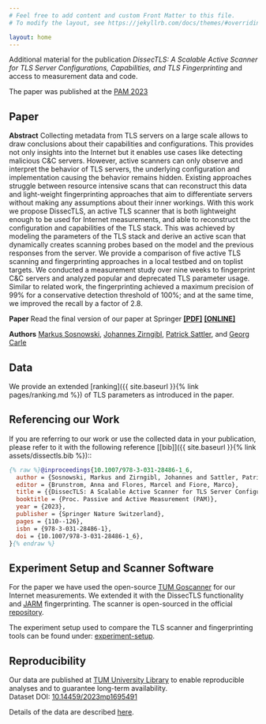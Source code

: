 ```yaml
---
# Feel free to add content and custom Front Matter to this file.
# To modify the layout, see https://jekyllrb.com/docs/themes/#overriding-theme-defaults

layout: home
---
```



Additional material for the publication *DissecTLS: A Scalable Active Scanner for TLS Server Configurations, Capabilities, and TLS Fingerprinting* and access to measurement data and code.

The paper was published at the [PAM 2023](https://pam2023.networks.imdea.org/) 

## Paper

**Abstract** Collecting metadata from TLS servers on a large scale allows to draw conclusions about their capabilities and configurations.
This provides not only insights into the Internet but it enables use cases like detecting malicious C&C servers.
However, active scanners can only observe and interpret the behavior of TLS servers, the underlying configuration and implementation causing the behavior remains hidden.
Existing approaches struggle between resource intensive scans that can reconstruct this data and light-weight fingerprinting approaches that aim to differentiate servers without making any assumptions about their inner workings.
With this work we propose DissecTLS, an active TLS scanner that is both lightweight enough to be used for Internet measurements, and able to reconstruct the configuration and capabilities of the TLS stack.
This was achieved by modeling the parameters of the TLS stack and derive an active scan that dynamically creates scanning probes based on the model and the previous responses from the server.
We provide a comparison of five active TLS scanning and fingerprinting approaches in a local testbed and on toplist targets. 
We conducted a measurement study over nine weeks to fingerprint C&C servers and analyzed popular and deprecated TLS parameter usage.
Similar to related work, the fingerprinting achieved a maximum precision of 99% for a conservative detection threshold of 100%; and at the same time, we improved the recall by a factor of 2.8.

**Paper** Read the final version of our paper at Springer **[[PDF]](https://link.springer.com/content/pdf/10.1007/978-3-031-28486-1_6.pdf)** **[[ONLINE]](https://link.springer.com/chapter/10.1007/978-3-031-28486-1_6)**

**Authors** [Markus Sosnowski](https://net.in.tum.de/~sosnowski), [Johannes Zirngibl](https://net.in.tum.de/~zirngibl), [Patrick Sattler](https://net.in.tum.de/~sattler), and [Georg Carle](https://net.in.tum.de/~carle)

## Data

We provide an extended [ranking]({{ site.baseurl }}{% link pages/ranking.md %}) of TLS parameters as introduced in the paper.

## Referencing our Work

If you are referring to our work or use the collected data in your publication, please refer to it with the following reference [[bib]]({{ site.baseurl }}{% link assets/dissectls.bib %})::

```bib
{% raw %}@inproceedings{10.1007/978-3-031-28486-1_6,
  author = {Sosnowski, Markus and Zirngibl, Johannes and Sattler, Patrick and Carle, Georg},
  editor = {Brunstrom, Anna and Flores, Marcel and Fiore, Marco},
  title = {{DissecTLS: A Scalable Active Scanner for TLS Server Configurations, Capabilities, and TLS Fingerprinting}},
  booktitle = {Proc. Passive and Active Measurement (PAM)},
  year = {2023},
  publisher = {Springer Nature Switzerland},
  pages = {110--126},
  isbn = {978-3-031-28486-1},
  doi = {10.1007/978-3-031-28486-1_6},
}{% endraw %}
```


## Experiment Setup and Scanner Software

For the paper we have used the open-source [TUM Goscanner](https://github.com/tumi8/goscanner) for our Internet measurements. We extended it with the DissecTLS functionality and [JARM](https://github.com/salesforce/jarm) fingerprinting.
The scanner is open-sourced in the official [repository](https://github.com/tumi8/goscanner).

The experiment setup used to compare the TLS scanner and fingerprinting tools can be found under: [experiment-setup](https://github.com/dissectls/experiment-setup).


## Reproducibility

Our data are published at [TUM University Library](https://mediatum.ub.tum.de/1695491) to enable reproducible analyses and to guarantee long-term availability.<br>
Dataset DOI: [10.14459/2023mp1695491](https://doi.org/10.14459/2023mp1695491)

Details of the data are described [here](/data/).
